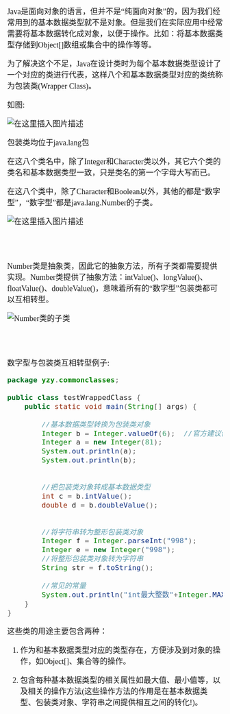 <font size = 4 face = "黑体">


Java是面向对象的语言，但并不是“纯面向对象”的，因为我们经常用到的基本数据类型就不是对象。但是我们在实际应用中经常需要将基本数据转化成对象，以便于操作。比如：将基本数据类型存储到Object[]数组或集合中的操作等等。

为了解决这个不足，Java在设计类时为每个基本数据类型设计了一个对应的类进行代表，这样八个和基本数据类型对应的类统称为包装类(Wrapper Class)。

如图:

![在这里插入图片描述](https://img-blog.csdnimg.cn/20200203121559951.png?x-oss-process=image/watermark,type_ZmFuZ3poZW5naGVpdGk,shadow_10,text_aHR0cHM6Ly9ibG9nLmNzZG4ubmV0L3FxXzQzODA4NzAw,size_16,color_FFFFFF,t_70)

包装类均位于java.lang包





在这八个类名中，除了Integer和Character类以外，其它六个类的类名和基本数据类型一致，只是类名的第一个字母大写而已。

在这八个类中，除了Character和Boolean以外，其他的都是“数字型”，“数字型”都是java.lang.Number的子类。

![在这里插入图片描述](https://img-blog.csdnimg.cn/20200203121711973.png?x-oss-process=image/watermark,type_ZmFuZ3poZW5naGVpdGk,shadow_10,text_aHR0cHM6Ly9ibG9nLmNzZG4ubmV0L3FxXzQzODA4NzAw,size_16,color_FFFFFF,t_70)




</br></br>

Number类是抽象类，因此它的抽象方法，所有子类都需要提供实现。Number类提供了抽象方法：intValue()、longValue()、floatValue()、doubleValue()，意味着所有的“数字型”包装类都可以互相转型。

![Number类的子类](https://img-blog.csdnimg.cn/20200203121806992.png)


</br></br>

数字型与包装类互相转型例子:

```java
package yzy.commonclasses;

public class testWrappedClass {
	public static void main(String[] args) {
		
		//基本数据类型转换为包装类对象
		Integer b = Integer.valueOf(6);  //官方建议做法
		Integer a = new Integer(81);
		System.out.println(a);
		System.out.println(b);
		
		
		//把包装类对象转成基本数据类型
		int c = b.intValue();
		double d = b.doubleValue();
	
		
		//将字符串转为整形包装类对象
		Integer f = Integer.parseInt("998");
		Integer e = new Integer("998");
		//将整形包装类对象转为字符串
		String str = f.toString();
		
		//常见的常量
		System.out.println("int最大整数"+Integer.MAX_VALUE);  //2^31-1 = 2147483647
	}
}

```

这些类的用途主要包含两种：

1. 作为和基本数据类型对应的类型存在，方便涉及到对象的操作，如Object[]、集合等的操作。

2. 包含每种基本数据类型的相关属性如最大值、最小值等，以及相关的操作方法(这些操作方法的作用是在基本数据类型、包装类对象、字符串之间提供相互之间的转化!)。




</font>